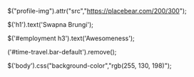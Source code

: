 $("profile-img").attr("src","https://placebear.com/200/300");


$('h1').text('Swapna Brungi');

$('#employment h3').text('Awesomeness');  

('#time-travel.bar-default').remove();

$('body').css("background-color","rgb(255, 130, 198)");
